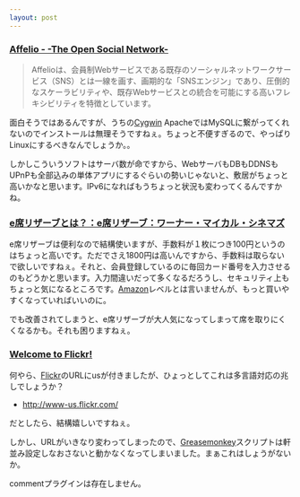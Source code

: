 ```yaml
---
layout: post
---
```

<h3><a href="http://affelio.jp/">Affelio - -The Open Social Network-</a></h3>
<blockquote><p>Affelioは、会員制Webサービスである既存のソーシャルネットワークサービス（SNS）とは一線を画す、画期的な「SNSエンジン」であり、圧倒的なスケーラビリティや、既存Webサービスとの統合を可能にする高いフレキシビリティを特徴としています。</p>
</blockquote>
<p>面白そうではあるんですが、うちの<a href="http://cygwin.com/">Cygwin</a> ApacheではMySQLに繋がってくれないのでインストールは無理そうですねぇ。ちょっと不便すぎるので、やっぱりLinuxにするべきなんでしょうか。。</p>
<p>しかしこういうソフトはサーバ数が命ですから、WebサーバもDBもDDNSもUPnPも全部込みの単体アプリにするぐらいの勢いじゃないと、敷居がちょっと高いかなと思います。IPv6になればもうちょっと状況も変わってくるんですかね。</p>
<h3><a href="http://www.warnermycal.com/e/howto.html">e席リザーブとは？：e席リザーブ：ワーナー・マイカル・シネマズ</a></h3>
<p>e席リザーブは便利なので結構使いますが、手数料が１枚につき100円というのはちょっと高いです。ただでさえ1800円は高いんですから、手数料は取らないで欲しいですねぇ。それと、会員登録しているのに毎回カード番号を入力させるのもどうかと思います。入力間違いだって多くなるだろうし、セキュリティ上もちょっと気になるところです。<a href="http://www.amazon.co.jp/">Amazon</a>レベルとは言いませんが、もっと買いやすくなっていればいいのに。</p>
<p>でも改善されてしまうと、e席リザーブが大人気になってしまって席を取りにくくなるかも。それも困りますねぇ。</p>
<h3><a href="http://www-us.flickr.com/">Welcome to Flickr!</a></h3>
<p>何やら、<a href="http://flickr.com/">Flickr</a>のURLにusが付きましたが、ひょっとしてこれは多言語対応の兆しでしょうか？</p>
<ul>
<li><a href="http://www-us.flickr.com/">http://www-us.flickr.com/</a></li>
</ul>
<p>だとしたら、結構嬉しいですねぇ。</p>
<p>しかし、URLがいきなり変わってしまったので、<a href="http://greasemonkey.mozdev.org/">Greasemonkey</a>スクリプトは軒並み設定しなおさないと動かなくなってしまいました。まぁこれはしょうがないか。</p>
<p><span class="error">commentプラグインは存在しません。</span> </p>
